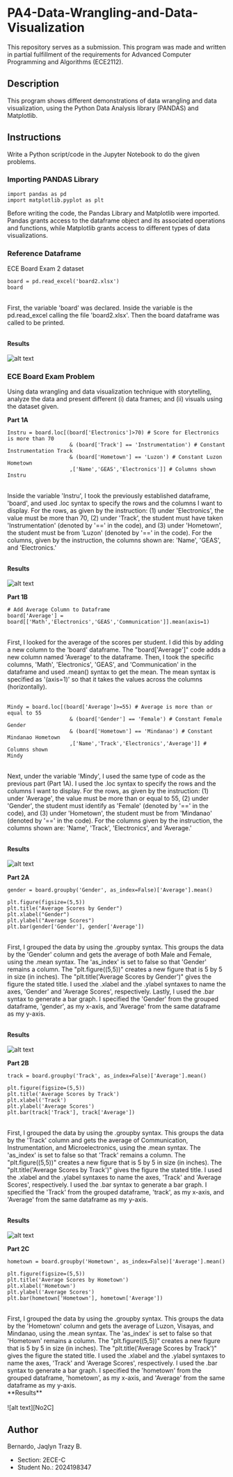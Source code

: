 # PA4-Data-Wrangling-and-Data-Visualization
This repository serves as a submission. This program was made and written in partial fulfillment of the requirements for Advanced Computer Programming and Algorithms (ECE2112).

## Description
This program shows different demonstrations of data wrangling and data visualization, using the Python Data Analysis library (PANDAS) and Matplotlib.

## Instructions
Write a Python script/code in the Jupyter Notebook to do the given problems.

### Importing PANDAS Library
```
import pandas as pd
import matplotlib.pyplot as plt
```
Before writing the code, the Pandas Library and Matplotlib were imported. Pandas grants access to the dataframe object and its associated operations and functions, while Matplotlib grants access to different types of data visualizations.

### Reference Dataframe
ECE Board Exam 2 dataset
```
board = pd.read_excel('board2.xlsx')
board
```
<br>
First, the variable 'board' was declared. Inside the variable is the pd.read_excel calling the file 'board2.xlsx'. Then the board dataframe was called to be printed.
<br><br>

**Results**
<br><br>
![alt text][RefDF]

[RefDF]: Results/RefDF.png

### ECE Board Exam Problem
Using data wrangling and data visualization technique with storytelling, analyze the data and present different (i) data frames; and (ii) visuals using the dataset given.

**Part 1A**
```
Instru = board.loc[(board['Electronics']>70) # Score for Electronics is more than 70
                    & (board['Track'] == 'Instrumentation') # Constant Instrumentation Track
                    & (board['Hometown'] == 'Luzon') # Constant Luzon Hometown
                    ,['Name','GEAS','Electronics']] # Columns shown
Instru
```
<br>
Inside the variable 'Instru', I took the previously established dataframe, 'board', and used .loc syntax to specify the rows and the columns I want to display. For the rows, as given by the instruction: (1) under 'Electronics', the value must be more than 70, (2) under 'Track', the student must have taken 'Instrumentation' (denoted by '==' in the code), and (3) under 'Hometown', the student must be from 'Luzon' (denoted by '==' in the code). For the columns, given by the instruction, the columns shown are: 'Name', 'GEAS', and 'Electronics.'
<br><br>

**Results**
<br><br>
![alt text][No1A]

[No1A]: Results/No1A.png

**Part 1B**
```
# Add Average Column to Dataframe
board['Average'] = board[['Math','Electronics','GEAS','Communication']].mean(axis=1)
```
<br>
First, I looked for the average of the scores per student. I did this by adding a new column to the 'board' dataframe. The "board['Average']" code adds a new column named 'Average' to the dataframe. Then, I took the specific columns, 'Math', 'Electronics', 'GEAS', and 'Communication' in the dataframe and used .mean() syntax to get the mean. The mean syntax is specified as '(axis=1)' so that it takes the values across the columns (horizontally). 
<br><br>

```
Mindy = board.loc[(board['Average']>=55) # Average is more than or equal to 55
                    & (board['Gender'] == 'Female') # Constant Female Gender
                    & (board['Hometown'] == 'Mindanao') # Constant Mindanao Hometown
                    ,['Name','Track','Electronics','Average']] # Columns shown
Mindy
```
<br>
Next, under the variable 'Mindy', I used the same type of code as the previous part (Part 1A). I used the .loc syntax to specify the rows and the columns I want to display. For the rows, as given by the instruction: (1) under 'Average', the value must be more than  or equal to 55, (2) under 'Gender', the student must identify as 'Female' (denoted by '==' in the code), and (3) under 'Hometown', the student must be from 'Mindanao' (denoted by '==' in the code). For the columns given by the instruction, the columns shown are: 'Name', 'Track', 'Electronics', and 'Average.' 
<br><br>

**Results**
<br><br>
![alt text][No1B]

[No1B]: Results/No1B.png

**Part 2A**
```
gender = board.groupby('Gender', as_index=False)['Average'].mean()

plt.figure(figsize=(5,5))
plt.title("Average Scores by Gender")
plt.xlabel("Gender")
plt.ylabel("Average Scores")
plt.bar(gender['Gender'], gender['Average'])
```
<br>
First, I grouped the data by using the .groupby syntax. This groups the data by the 'Gender' column and gets the average of both Male and Female, using the .mean syntax. The 'as_index' is set to false so that 'Gender' remains a column. The "plt.figure((5,5))" creates a new figure that is 5 by 5 in size (in inches). The "plt.title('Average Scores by Gender')" gives the figure the stated title. I used the .xlabel and the .ylabel syntaxes to name the axes, 'Gender' and 'Average Scores', respectively. Lastly, I used the .bar syntax to generate a bar graph. I specified the 'Gender' from the grouped dataframe, 'gender', as my x-axis, and 'Average' from the same dataframe as my y-axis. 
<br><br>

**Results**
<br><br>
![alt text][No2A]

[No2A]: Results/No2A.png

**Part 2B**
```
track = board.groupby('Track', as_index=False)['Average'].mean()

plt.figure(figsize=(5,5))
plt.title('Average Scores by Track')
plt.xlabel('Track')
plt.ylabel('Average Scores')
plt.bar(track['Track'], track['Average'])
```
<br>
First, I grouped the data by using the .groupby syntax. This groups the data by the 'Track' column and gets the average of Communication, Instrumentation, and Microelectronics, using the .mean syntax. The 'as_index' is set to false so that 'Track' remains a column. The "plt.figure((5,5))" creates a new figure that is 5 by 5 in size (in inches). The "plt.title('Average Scores by Track')" gives the figure the stated title. I used the .xlabel and the .ylabel syntaxes to name the axes, 'Track' and 'Average Scores', respectively. I used the .bar syntax to generate a bar graph. I specified the 'Track' from the grouped dataframe, 'track', as my x-axis, and 'Average' from the same dataframe as my y-axis. 
<br><br>

**Results**
<br><br>
![alt text][No2B]

[No2B]: Results/No2B.png

**Part 2C**
```
hometown = board.groupby('Hometown', as_index=False)['Average'].mean()

plt.figure(figsize=(5,5))
plt.title('Average Scores by Hometown')
plt.xlabel('Hometown')
plt.ylabel('Average Scores')
plt.bar(hometown['Hometown'], hometown['Average'])
```
<br>
First, I grouped the data by using the .groupby syntax. This groups the data by the 'Hometown' column and gets the average of Luzon, Visayas, and Mindanao, using the .mean syntax. The 'as_index' is set to false so that 'Hometown' remains a column. The "plt.figure((5,5))" creates a new figure that is 5 by 5 in size (in inches). The "plt.title('Average Scores by Track')" gives the figure the stated title. I used the .xlabel and the .ylabel syntaxes to name the axes, 'Track' and 'Average Scores', respectively. I used the .bar syntax to generate a bar graph. I specified the 'hometown' from the grouped dataframe, 'hometown', as my x-axis, and 'Average' from the same dataframe as my y-axis. 
<br>
**Results**
<br><br>
![alt text][No2C]

[No2C]: Results/No2C.png



## Author
Bernardo, Jaqlyn Trazy B.
* Section: 2ECE-C
* Student No.: 2024198347
